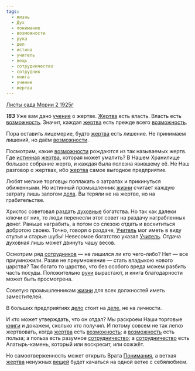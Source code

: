 ```yaml
---
tags:
  - жизнь
  - Дух
  - понимание
  - возможности
  - рука
  - дел
  - истина
  - учитель
  - вещь
  - сотрудничество
  - сотрудник
  - книга
  - учение
  - жертва
---
```


[Листы сада Мории 2 1925г](/agni/1925)

___183___
Уже вам дано [учение](/tag/#учение) о жертве. [Жертва](/tag/#[жертва](/tag/#жертва)) есть власть. Власть есть [возможность](/tag/#[возможности](/tag/#возможности)). Значит, каждая [жертва](/tag/#жертва) есть прежде всего [возможность](/tag/#[возможности](/tag/#возможности)).   

Пора оставить лицемерие, будто [жертва](/tag/#жертва) есть лишение. Не принимаем лишений, но даём [возможности](/tag/#возможности).   

Посмотрим, какие [возможности](/tag/#возможности) рождаются из так называемых жертв. Где [истинная](/tag/#истина) [жертва](/tag/#жертва), которая может умалить? В Нашем Хранилище большое собрание жертв, и каждая была полезна явившему её. Не Наш разговор о жертвах, ибо [жертва](/tag/#жертва) самое выгодное предприятие.   

Любят мелкие торговцы поплакать о затратах и прикинуться обиженными. Но истинный промышленник [жизни](/tag/#жизнь) считает каждую затрату лишь залогом [дела](/tag/#дел). Вы теряли не на жертве, но на грабительстве.   

Христос советовал раздать [духовные](/tag/#Дух) богатства. Но так как далеки ключи от них, то люди перенесли этот совет на раздачу награбленных денег. Раньше награбить, а потом со слезою отдать и восхититься добротою своею. Точно, говоря о раздаче, [Учитель](/tag/#учитель) мог иметь в виду стулья и старые шубы! Невесомое богатство указал [Учитель](/tag/#учитель). Отдача духовная лишь может двинуть чашу весов.   

Осмотрим ряд [сотрудников](/tag/#сотрудник) — не лишился ли кто чего-либо? Нет — все приумножили. Разве не преумножение — стать владыкою нового царства? Так богато то царство, что без особого вреда можем разбить часть посуды. Положительно [руки](/tag/#рука) вырастают, и книга благодарности может быть просмотрена.   

Советую промышленникам [жизни](/tag/#жизнь) для всех должностей иметь заместителей.   

В больших предприятиях [дело](/tag/#дел) стоит на [деле](/tag/#дел), не на личности.   

И кто может утверждать, что он отдал? Мы раскроем Наши торговые [книги](/tag/#книга) и докажем, сколько кто получил. И потому совсем не так легко жертвовать, когда [жертва](/tag/#жертва) есть [возможность](/tag/#[возможности](/tag/#возможности)); а [возможность](/tag/#[возможности](/tag/#возможности)) есть польза; а польза есть разумное [сотрудничество](/tag/#сотрудничество); а [сотрудничество](/tag/#сотрудничество) есть Алатырь-камень, который или воскресит, или сожжёт.   

Но самоотверженность может открыть Врата [Понимания](/tag/#понимание), а ветхая [жертва](/tag/#жертва) ненужных [вещей](/tag/#вещь) будет качаться на одной ветке с себялюбием.   

